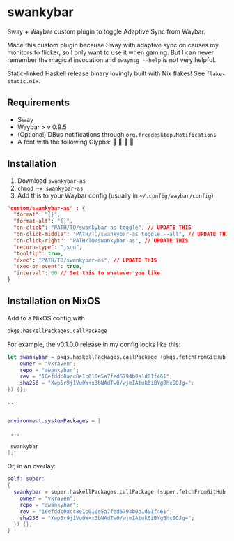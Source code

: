 # swankybar

Sway + Waybar custom plugin to toggle Adaptive Sync from Waybar.

Made this custom plugin because Sway with adaptive sync on causes my monitors to flicker, so I only want to use it when gaming. But I can never remember the magical invocation and `swaymsg --help` is not very helpful.

Static-linked Haskell release binary lovingly built with Nix flakes! See `flake-static.nix`.

## Requirements

- Sway
- Waybar > v 0.9.5
- (Optional) DBus notifications through `org.freedesktop.Notifications`
- A font with the following Glyphs: 󰓦 󱆢 󰓨 󰓧

## Installation

 1. Download `swankybar-as`
 2. `chmod +x swankybar-as`
 3. Add this to your Waybar config (usually in `~/.config/waybar/config`)
 
 ```json
 "custom/swankybar-as" : {
   "format": "{}",
   "format-alt": "{}",
   "on-click": "PATH/TO/swankybar-as toggle", // UPDATE THIS
   "on-click-middle": "PATH/TO/swankybar-as toggle --all", // UPDATE THIS
   "on-click-right": "PATH/TO/swankybar-as", // UPDATE THIS
   "return-type": "json",
   "tooltip": true,
   "exec": "PATH/TO/swankybar-as", // UPDATE THIS
   "exec-on-event": true,
   "interval": 60 // Set this to whatever you like
 }
 ```
 
## Installation on NixOS

Add to a NixOS config with 
 ```nix
pkgs.haskellPackages.callPackage
 ```

For example, the v0.1.0.0 release in my config looks like this:

``` nix
let swankybar = pkgs.haskellPackages.callPackage (pkgs.fetchFromGitHub {
    owner = "vkraven";
    repo = "swankybar";
    rev = "16efddc0acc8e1c010e5a7fed6794b0a1d01f461";
    sha256 = "Xwp5r9j1Vu0W+x3bNAdTw0/wjmIAtuk6iBYgBhcSOJg=";
}) {};

...


environment.systemPackages = [

 ...
 
 swankybar
];

```

Or, in an overlay:

``` nix
self: super: 
{
  swankybar = super.haskellPackages.callPackage (super.fetchFromGitHub {
    owner = "vkraven";
    repo = "swankybar";
    rev = "16efddc0acc8e1c010e5a7fed6794b0a1d01f461";
    sha256 = "Xwp5r9j1Vu0W+x3bNAdTw0/wjmIAtuk6iBYgBhcSOJg=";
  }) {};
}
```
